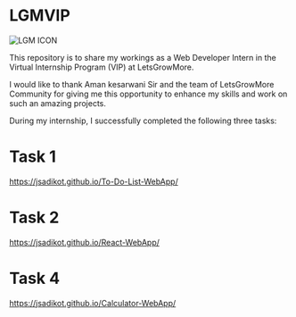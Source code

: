 # LGMVIP

![LGM ICON](https://github.com/JSadikot/LGMVIP/assets/128896597/7c95f6ce-affd-4839-8b95-347185dc5e8a)

This repository is to share my workings as a Web Developer Intern in the Virtual Internship Program (VIP) at LetsGrowMore.

I would like to thank Aman kesarwani Sir and the team of LetsGrowMore Community for giving me this opportunity to enhance my skills and work on such an amazing projects.

During my internship, I successfully completed the following three tasks:

# Task 1
https://jsadikot.github.io/To-Do-List-WebApp/

# Task 2
https://jsadikot.github.io/React-WebApp/

# Task 4
https://jsadikot.github.io/Calculator-WebApp/
